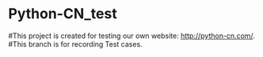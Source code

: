 # Python-CN_test
#This project is created for testing our own website: http://python-cn.com/.
#This branch is for recording Test cases.
